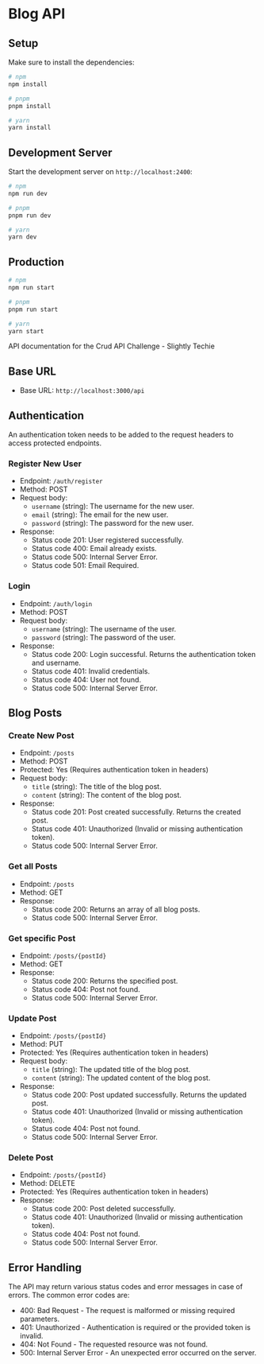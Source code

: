 # Blog API

## Setup

Make sure to install the dependencies:

```bash
# npm
npm install

# pnpm
pnpm install

# yarn
yarn install
```

## Development Server

Start the development server on `http://localhost:2400`:

```bash
# npm
npm run dev

# pnpm
pnpm run dev

# yarn
yarn dev
```
## Production


```bash
# npm
npm run start

# pnpm
pnpm run start

# yarn
yarn start
```

API documentation for the Crud API Challenge - Slightly Techie

## Base URL

- Base URL: `http://localhost:3000/api`

## Authentication

An authentication token needs to be added to the request headers to access protected endpoints.

### Register New User

- Endpoint: `/auth/register`
- Method: POST
- Request body:
  - `username` (string): The username for the new user.
  - `email` (string): The email for the new user.
  - `password` (string): The password for the new user.
- Response:
  - Status code 201: User registered successfully.
  - Status code 400: Email already exists.
  - Status code 500: Internal Server Error.
  - Status code 501: Email Required.

### Login

- Endpoint: `/auth/login`
- Method: POST
- Request body:
  - `username` (string): The username of the user.
  - `password` (string): The password of the user.
- Response:
  - Status code 200: Login successful. Returns the authentication token and username.
  - Status code 401: Invalid credentials.
  - Status code 404: User not found.
  - Status code 500: Internal Server Error.

## Blog Posts

### Create New Post

- Endpoint: `/posts`
- Method: POST
- Protected: Yes (Requires authentication token in headers)
- Request body:
  - `title` (string): The title of the blog post.
  - `content` (string): The content of the blog post.
- Response:
  - Status code 201: Post created successfully. Returns the created post.
  - Status code 401: Unauthorized (Invalid or missing authentication token).
  - Status code 500: Internal Server Error.

### Get all Posts

- Endpoint: `/posts`
- Method: GET
- Response:
  - Status code 200: Returns an array of all blog posts.
  - Status code 500: Internal Server Error.

### Get specific Post

- Endpoint: `/posts/{postId}`
- Method: GET
- Response:
  - Status code 200: Returns the specified post.
  - Status code 404: Post not found.
  - Status code 500: Internal Server Error.

### Update Post

- Endpoint: `/posts/{postId}`
- Method: PUT
- Protected: Yes (Requires authentication token in headers)
- Request body:
  - `title` (string): The updated title of the blog post.
  - `content` (string): The updated content of the blog post.
- Response:
  - Status code 200: Post updated successfully. Returns the updated post.
  - Status code 401: Unauthorized (Invalid or missing authentication token).
  - Status code 404: Post not found.
  - Status code 500: Internal Server Error.

### Delete Post

- Endpoint: `/posts/{postId}`
- Method: DELETE
- Protected: Yes (Requires authentication token in headers)
- Response:
  - Status code 200: Post deleted successfully.
  - Status code 401: Unauthorized (Invalid or missing authentication token).
  - Status code 404: Post not found.
  - Status code 500: Internal Server Error.

## Error Handling

The API may return various status codes and error messages in case of errors. The common error codes are:

- 400: Bad Request - The request is malformed or missing required parameters.
- 401: Unauthorized - Authentication is required or the provided token is invalid.
- 404: Not Found - The requested resource was not found.
- 500: Internal Server Error - An unexpected error occurred on the server.
